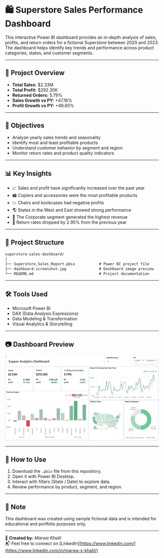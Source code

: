 
# 🛍️ Superstore Sales Performance Dashboard

This interactive Power BI dashboard provides an in-depth analysis of sales, profits, and return orders for a fictional Superstore between 2020 and 2023. The dashboard helps identify key trends and performance across product categories, states, and customer segments.

---

## 📌 Project Overview

- **Total Sales:** $2.33M  
- **Total Profit:** $292.30K  
- **Returned Orders:** 5.79%  
- **Sales Growth vs PY:** +47.16%  
- **Profit Growth vs PY:** +48.85%  

---

## 🎯 Objectives

- Analyze yearly sales trends and seasonality  
- Identify most and least profitable products  
- Understand customer behavior by segment and region  
- Monitor return rates and product quality indicators  

---

## 📊 Key Insights

- 📈 Sales and profit have significantly increased over the past year  
- 🖨️ Copiers and accessories were the most profitable products  
- 📉 Chairs and bookcases had negative profits  
- 🌎 States in the West and East showed strong performance  
- 🧾 The Corporate segment generated the highest revenue  
- 🔁 Return rates dropped by 2.95% from the previous year  

---

## 📁 Project Structure

```
superstore-sales-dashboard/
│
├── Superstore_Sales_Report.pbix           # Power BI project file
├── dashboard-screenshot.jpg               # Dashboard image preview
└── README.md                              # Project documentation
```

---

## 🛠️ Tools Used

- Microsoft Power BI  
- DAX (Data Analysis Expressions)  
- Data Modeling & Transformation  
- Visual Analytics & Storytelling  

---

## 📷 Dashboard Preview

![Dashboard Screenshot](https://github.com/Marwa-Khalil-BI/data-portfolio/blob/main/Project%20linked%20In.jpg?raw=true)

---

## 🚀 How to Use

1. Download the `.pbix` file from this repository.
2. Open it with Power BI Desktop.
3. Interact with filters (State / Date) to explore data.
4. Review performance by product, segment, and region.

---

## 📌 Note

This dashboard was created using sample fictional data and is intended for educational and portfolio purposes only.

---

🔗 **Created by:** *Marwa Khalil*  
📬 Feel free to connect on [LinkedIn][https://www.linkedin.com/](https://www.linkedin.com/in/marwa-s-khalil/)
